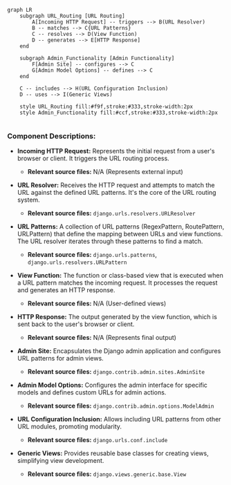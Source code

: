 ```mermaid
graph LR
    subgraph URL_Routing [URL Routing]
        A[Incoming HTTP Request] -- triggers --> B(URL Resolver) 
        B -- matches --> C{URL Patterns}
        C -- resolves --> D(View Function)
        D -- generates --> E[HTTP Response]
    end

    subgraph Admin_Functionality [Admin Functionality]
        F[Admin Site] -- configures --> C
        G[Admin Model Options] -- defines --> C
    end

    C -- includes --> H(URL Configuration Inclusion)
    D -- uses --> I(Generic Views)

    style URL_Routing fill:#f9f,stroke:#333,stroke-width:2px
    style Admin_Functionality fill:#ccf,stroke:#333,stroke-width:2px


```

### Component Descriptions:

*   **Incoming HTTP Request:** Represents the initial request from a user's browser or client. It triggers the URL routing process.
    *   **Relevant source files:** N/A (Represents external input)

*   **URL Resolver:** Receives the HTTP request and attempts to match the URL against the defined URL patterns. It's the core of the URL routing system.
    *   **Relevant source files:** `django.urls.resolvers.URLResolver`

*   **URL Patterns:** A collection of URL patterns (RegexPattern, RoutePattern, URLPattern) that define the mapping between URLs and view functions. The URL resolver iterates through these patterns to find a match.
    *   **Relevant source files:** `django.urls.patterns`, `django.urls.resolvers.URLPattern`

*   **View Function:** The function or class-based view that is executed when a URL pattern matches the incoming request. It processes the request and generates an HTTP response.
    *   **Relevant source files:** N/A (User-defined views)

*   **HTTP Response:** The output generated by the view function, which is sent back to the user's browser or client.
    *   **Relevant source files:** N/A (Represents final output)

*   **Admin Site:** Encapsulates the Django admin application and configures URL patterns for admin views.
    *   **Relevant source files:** `django.contrib.admin.sites.AdminSite`

*   **Admin Model Options:** Configures the admin interface for specific models and defines custom URLs for admin actions.
    *   **Relevant source files:** `django.contrib.admin.options.ModelAdmin`

*   **URL Configuration Inclusion:** Allows including URL patterns from other URL modules, promoting modularity.
    *   **Relevant source files:** `django.urls.conf.include`

*   **Generic Views:** Provides reusable base classes for creating views, simplifying view development.
    *   **Relevant source files:** `django.views.generic.base.View`
